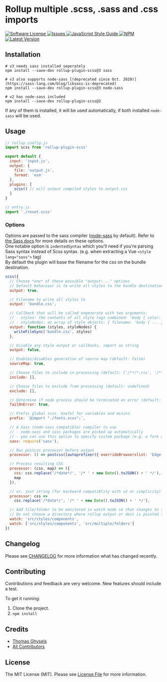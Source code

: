# Rollup multiple .scss, .sass and .css imports

<a href="LICENSE">
  <img src="https://img.shields.io/badge/license-MIT-brightgreen.svg" alt="Software License" />
</a>
<a href="https://github.com/thgh/rollup-plugin-scss/issues">
  <img src="https://img.shields.io/github/issues/thgh/rollup-plugin-scss.svg" alt="Issues" />
</a>
<a href="http://standardjs.com/">
  <img src="https://img.shields.io/badge/code%20style-standard-brightgreen.svg" alt="JavaScript Style Guide" />
</a>
<a href="https://npmjs.org/package/rollup-plugin-scss">
  <img src="https://img.shields.io/npm/v/rollup-plugin-scss.svg?style=flat-squar" alt="NPM" />
</a>
<a href="https://github.com/thgh/rollup-plugin-scss/releases">
  <img src="https://img.shields.io/github/release/thgh/rollup-plugin-scss.svg" alt="Latest Version" />
</a>

## Installation

```
# v3 needs sass installed seperately
npm install --save-dev rollup-plugin-scss@3 sass

# v3 also supports node-sass [(deprecated since Oct. 2020)](https://sass-lang.com/blog/libsass-is-deprecated)
npm install --save-dev rollup-plugin-scss@3 node-sass

# v2 has node-sass included
npm install --save-dev rollup-plugin-scss@2
```

If any of them is installed, it will be used automatically, if both installed `node-sass` will be used.

## Usage

```js
// rollup.config.js
import scss from 'rollup-plugin-scss'

export default {
  input: 'input.js',
  output: {
    file: 'output.js',
    format: 'esm'
  },
  plugins: [
    scss() // will output compiled styles to output.css
  ]
}
```

```js
// entry.js
import './reset.scss'
```

### Options

Options are passed to the sass compiler ([node-sass] by default). Refer to [ the Sass docs](https://sass-lang.com/documentation/js-api#options) for more details on these options. <br/>
One notable option is `indentedSyntax` which you'll need if you're parsing Sass syntax instead of Scss syntax. (e.g. when extracting a Vue `<style lang="sass">` tag) <br/>
By default the plugin will base the filename for the css on the bundle destination.

```js
scss({
  // Choose *one* of these possible "output:..." options
  // Default behaviour is to write all styles to the bundle destination where .js is replaced by .css
  output: true,

  // Filename to write all styles to
  output: 'bundle.css',

  // Callback that will be called ongenerate with two arguments:
  // - styles: the contents of all style tags combined: 'body { color: green }'
  // - styleNodes: an array of style objects: { filename: 'body { ... }' }
  output: function (styles, styleNodes) {
    writeFileSync('bundle.css', styles)
  },

  // Disable any style output or callbacks, import as string
  output: false,

  // Enables/disables generation of source map (default: false)
  sourceMap: true,

  // Choose files to include in processing (default: ['/**/*.css', '/**/*.scss', '/**/*.sass'])
  include: [],

  // Choose files to exclude from processing (default: undefined)
  exclude: [],

  // Determine if node process should be terminated on error (default: false)
  failOnError: true,

  // Prefix global scss. Useful for variables and mixins.
  prefix: `@import "./fonts.scss";`,

  // A Sass (node-sass compatible) compiler to use
  // - node-sass and sass packages are picked up automatically
  // - you can use this option to specify custom package (e.g. a fork of one of them)
  sass: require('sass'),

  // Run postcss processor before output
  processor: () => postcss([autoprefixer({ overrideBrowserslist: 'Edge 18' })]),

  // Process resulting CSS
  processor: (css, map) => ({
    css: css.replace('/*date*/', '/* ' + new Date().toJSON() + ' */'),
    map
  }),

  // or, just string (for backward compatiblity with v2 or simplicity)
  processor: css =>
    css.replace('/*date*/', '/* ' + new Date().toJSON() + ' */'),

  // Add file/folder to be monitored in watch mode so that changes to these files will trigger rebuilds.
  // Do not choose a directory where rollup output or dest is pointed to as this will cause an infinite loop
  watch: 'src/styles/components',
  watch: ['src/styles/components', 'src/multiple/folders']
})
```

## Changelog

Please see [CHANGELOG](CHANGELOG.md) for more information what has changed recently.

## Contributing

Contributions and feedback are very welcome. New features should include a test.

To get it running:

1. Clone the project.
2. `npm install`

## Credits

- [Thomas Ghysels](https://github.com/thgh)
- [All Contributors][link-contributors]

## License

The MIT License (MIT). Please see [License File](LICENSE) for more information.

[link-author]: https://github.com/thgh
[link-contributors]: ../../contributors
[rollup-plugin-vue]: https://www.npmjs.com/package/rollup-plugin-vue
[rollup-plugin-buble]: https://www.npmjs.com/package/rollup-plugin-buble
[rollup-plugin-babel]: https://www.npmjs.com/package/rollup-plugin-babel
[node-sass]: https://www.npmjs.com/package/node-sass
[sass]: https://www.npmjs.com/package/sass
